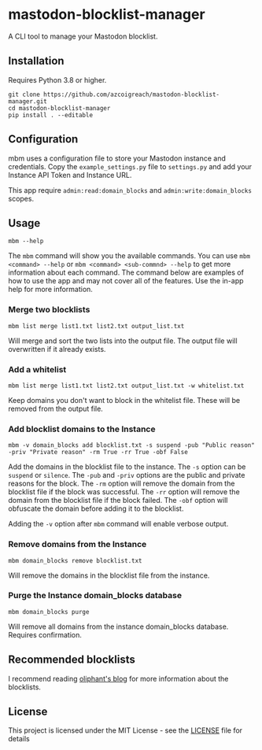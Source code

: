# mastodon-blocklist-manager

A CLI tool to manage your Mastodon blocklist.

## Installation

Requires Python 3.8 or higher.

```
git clone https://github.com/azcoigreach/mastodon-blocklist-manager.git
cd mastodon-blocklist-manager
pip install . --editable
```

## Configuration

mbm uses a configuration file to store your Mastodon instance and credentials. Copy the `example_settings.py` file to `settings.py` and add your Instance API Token and Instance URL.

This app require `admin:read:domain_blocks` and `admin:write:domain_blocks` scopes.

## Usage

```
mbm --help
```

The `mbm` command will show you the available commands. You can use `mbm <command> --help` or `mbm <command> <sub-commnd> --help` to get more information about each command.  The command below are examples of how to use the app and may not cover all of the features.  Use the in-app help for more information.

### Merge two blocklists

```
mbm list merge list1.txt list2.txt output_list.txt
```

Will merge and sort the two lists into the output file. The output file will overwritten if it already exists.

### Add a whitelist
    
```
mbm list merge list1.txt list2.txt output_list.txt -w whitelist.txt
```

Keep domains you don't want to block in the whitelist file.  These will be removed from the output file.

### Add blocklist domains to the Instance

```
mbm -v domain_blocks add blocklist.txt -s suspend -pub "Public reason" -priv "Private reason" -rm True -rr True -obf False
```

Add the domains in the blocklist file to the instance.  The `-s` option can be `suspend` or `silence`.  The `-pub` and `-priv` options are the public and private reasons for the block.  The `-rm` option will remove the domain from the blocklist file if the block was successful.  The `-rr` option will remove the domain from the blocklist file if the block failed.  The `-obf` option will obfuscate the domain before adding it to the blocklist.

Adding the `-v` option after `mbm` command will enable verbose output.


### Remove domains from the Instance

```
mbm domain_blocks remove blocklist.txt 
```

Will remove the domains in the blocklist file from the instance.

### Purge the Instance domain_blocks database

```
mbm domain_blocks purge
```

Will remove all domains from the instance domain_blocks database. Requires confirmation.

## Recommended blocklists

I recommend reading [oliphant's blog](https://writer.oliphant.social/oliphant/new-mastoadmin-ban-list-fediblock) for more information about the blocklists.

## License

This project is licensed under the MIT License - see the [LICENSE](LICENSE) file for details